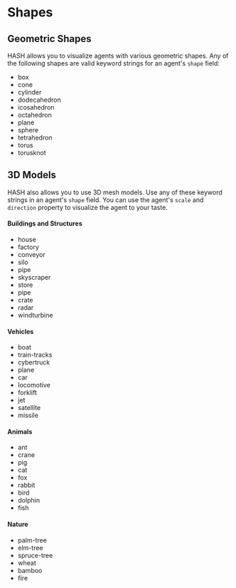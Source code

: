 # Shapes

## Geometric Shapes

HASH allows you to visualize agents with various geometric shapes. Any of the following shapes are valid keyword strings for an agent's `shape` field:

* box
* cone
* cylinder
* dodecahedron
* icosahedron
* octahedron
* plane
* sphere
* tetrahedron
* torus
* torusknot

## 3D Models

HASH also allows you to use 3D mesh models. Use any of these keyword strings in an agent's `shape` field. You can use the agent's `scale` and `direction` property to visualize the agent to your taste.

#### Buildings and Structures

* house
* factory
* conveyor
* silo
* pipe
* skyscraper
* store
* pipe
* crate
* radar
* windturbine

#### Vehicles

* boat
* train-tracks
* cybertruck
* plane
* car
* locomotive
* forklift
* jet
* satellite
* missile

#### Animals

* ant
* crane
* pig
* cat
* fox
* rabbit
* bird
* dolphin
* fish

#### Nature

* palm-tree
* elm-tree
* spruce-tree
* wheat
* bamboo
* fire

